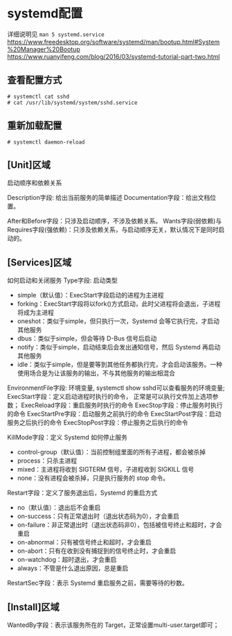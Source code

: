 # systemd配置
详细说明见
`man 5 systemd.service`
https://www.freedesktop.org/software/systemd/man/bootup.html#System%20Manager%20Bootup
https://www.ruanyifeng.com/blog/2016/03/systemd-tutorial-part-two.html

## 查看配置方式
```
# systemctl cat sshd 
# cat /usr/lib/systemd/system/sshd.service 
```

## 重新加载配置
```
# systemctl daemon-reload
```


## [Unit]区域
启动顺序和依赖关系

Description字段: 给出当前服务的简单描述
Documentation字段：给出文档位置。

After和Before字段：只涉及启动顺序，不涉及依赖关系。
Wants字段(弱依赖)与Requires字段(强依赖)：只涉及依赖关系，与启动顺序无关，默认情况下是同时启动的。


## [Services]区域
如何启动和关闭服务
Type字段: 启动类型
- simple（默认值）：ExecStart字段启动的进程为主进程
- forking：ExecStart字段将以fork()方式启动，此时父进程将会退出，子进程将成为主进程
- oneshot：类似于simple，但只执行一次，Systemd 会等它执行完，才启动其他服务
- dbus：类似于simple，但会等待 D-Bus 信号后启动
- notify：类似于simple，启动结束后会发出通知信号，然后 Systemd 再启动其他服务
- idle：类似于simple，但是要等到其他任务都执行完，才会启动该服务。一种使用场合是为让该服务的输出，不与其他服务的输出相混合



EnvironmentFile字段: 环境变量, systemctl show sshd可以查看服务的环境变量;
ExecStart字段：定义启动进程时执行的命令， 正常是可以执行文件加上选项参数；
ExecReload字段：重启服务时执行的命令
ExecStop字段：停止服务时执行的命令
ExecStartPre字段：启动服务之前执行的命令
ExecStartPost字段：启动服务之后执行的命令
ExecStopPost字段：停止服务之后执行的命令

KillMode字段：定义 Systemd 如何停止服务

- control-group（默认值）：当前控制组里面的所有子进程，都会被杀掉
- process：只杀主进程
- mixed：主进程将收到 SIGTERM 信号，子进程收到 SIGKILL 信号
- none：没有进程会被杀掉，只是执行服务的 stop 命令。

Restart字段：定义了服务退出后，Systemd 的重启方式
- no（默认值）：退出后不会重启
- on-success：只有正常退出时（退出状态码为0），才会重启
- on-failure：非正常退出时（退出状态码非0），包括被信号终止和超时，才会重启
- on-abnormal：只有被信号终止和超时，才会重启
- on-abort：只有在收到没有捕捉到的信号终止时，才会重启
- on-watchdog：超时退出，才会重启
- always：不管是什么退出原因，总是重启

RestartSec字段：表示 Systemd 重启服务之前，需要等待的秒数。


## [Install]区域
WantedBy字段：表示该服务所在的 Target，正常设置multi-user.target即可；


